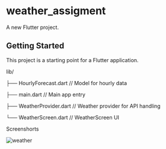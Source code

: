 # weather_assigment

A new Flutter project.

## Getting Started

This project is a starting point for a Flutter application.


lib/

├── HourlyForecast.dart         // Model for hourly data

├── main.dart                // Main app entry

├── WeatherProvider.dart    // Weather provider for API handling

└── WeatherScreen.dart      // WeatherScreen UI

Screenshorts

![weather](https://github.com/user-attachments/assets/26824612-ee55-4091-9d1d-084e2744ba4b)

